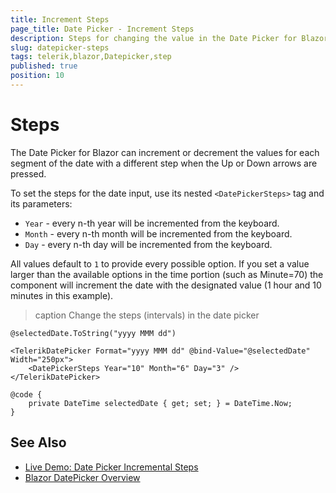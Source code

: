 ```yaml
---
title: Increment Steps
page_title: Date Picker - Increment Steps
description: Steps for changing the value in the Date Picker for Blazor.
slug: datepicker-steps
tags: telerik,blazor,Datepicker,step
published: true
position: 10
---
```


# Steps

The Date Picker for Blazor can increment or decrement the values for each segment of the date with a different step when the Up or Down arrows are pressed.

To set the steps for the date input, use its nested `<DatePickerSteps>` tag and its parameters:

* `Year` - every n-th year will be incremented from the keyboard.
* `Month` - every n-th month will be incremented from the keyboard.
* `Day` - every n-th day will be incremented from the keyboard.


All values default to `1` to provide every possible option. If you set a value larger than the available options in the time portion (such as Minute=70) the component will increment the date with the designated value (1 hour and 10 minutes in this example).

>caption Change the steps (intervals) in the date picker

````RAZOR
@selectedDate.ToString("yyyy MMM dd")

<TelerikDatePicker Format="yyyy MMM dd" @bind-Value="@selectedDate" Width="250px">
    <DatePickerSteps Year="10" Month="6" Day="3" />
</TelerikDatePicker>

@code {
    private DateTime selectedDate { get; set; } = DateTime.Now;
}
````



## See Also

* [Live Demo: Date Picker Incremental Steps](https://demos.telerik.com/blazor-ui/datepicker/incremental-steps)
* [Blazor DatePicker Overview](slug://components/datepicker/overview)

